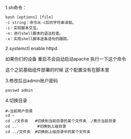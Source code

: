 1.sh命令：

```shell
bash [options] [file]
-c string：命令从-c后的字符串读取。
-i：实现脚本交互。
-n：进行shell脚本的语法检查。
-x：实现shell脚本逐条语句的跟踪。
```

2.systemctl enable httpd

如果你们的设备  重启不会自动启动apache  执行一下这个命令

这个之前基础组件部署的时候  这个配置没有在脚本里

3.修改后台admin账户密码

```
passwd admin
```

4.切换目录

```shell
#~当前用户目录
cd ~
cd ./文件夹   #切换到当前目录的某个文件夹 ./表示当前目录
cd ..         #切换到上级目录   
cd ../文件夹  #切换到上级目录中的某个文件夹
```

